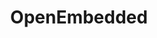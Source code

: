 ---
image: /assets/images/projects/openembedded.png
title: OpenEmbedded
project_url: http://www.openembedded.org/wiki/Main_Page
---